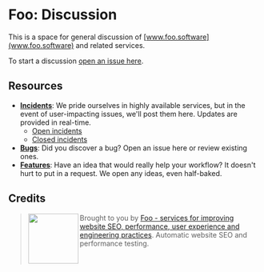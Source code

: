 # Foo: Discussion

This is a space for general discussion of [www.foo.software](www.foo.software) and related services.

To start a discussion [open an issue here](https://github.com/foo-software/discussion/issues).

## Resources

- **[Incidents](https://github.com/foo-software/incidents/issues)**: We pride ourselves in highly available services, but in the event of user-impacting issues, we'll post them here. Updates are provided in real-time.
  - [Open incidents](https://github.com/foo-software/incidents/issues)
  - [Closed incidents](https://github.com/foo-software/incidents/issues?q=is%3Aissue+is%3Aclosed)
- **[Bugs](https://github.com/foo-software/bugs/issues)**: Did you discover a bug? Open an issue here or review existing ones.
- **[Features](https://github.com/foo-software/features/issues)**: Have an idea that would really help your workflow? It doesn't hurt to put in a request. We open any ideas, even half-baked.

## Credits

> <img src="https://lighthouse-check.s3.amazonaws.com/images/logo-simple-blue-light-512.png" width="100" height="100" align="left" /> Brought to you by [Foo - services for improving website SEO, performance, user experience and engineering practices](https://www.foo.software). Automatic website SEO and performance testing.<br/><br/><br/>
